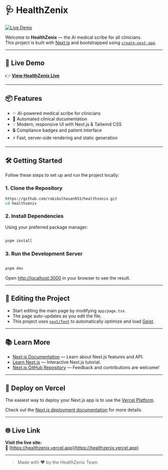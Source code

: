 # 🩺 HealthZenix

[![Live Demo](https://img.shields.io/badge/Live%20Demo-Visit%20Now-blue?style=for-the-badge&logo=vercel)](https://healthzenix.vercel.app)

Welcome to **HealthZenix** — the AI medical scribe for all clinicians.  
This project is built with [Next.js](https://nextjs.org) and bootstrapped using [`create-next-app`](https://nextjs.org/docs/app/api-reference/cli/create-next-app).

--- 

## 🚀 Live Demo

👉 **[View HealthZenix Live](https://healthzenix.vercel.app)**

---

## 📦 Features

- ✨ AI-powered medical scribe for clinicians
- 📝 Automated clinical documentation
- 💡 Modern, responsive UI with Next.js & Tailwind CSS
- 🔒 Compliance badges and patient interface
- ⚡ Fast, server-side rendering and static generation

---

## 🛠️ Getting Started

Follow these steps to set up and run the project locally:

### 1. Clone the Repository

```bash
https://github.com/rakibulhasan933/healthzenix.git
cd healthzenix
```

### 2. Install Dependencies

Using your preferred package manager:

```bash

pnpm install

```

### 3. Run the Development Server

```bash

pnpm dev

```

Open [http://localhost:3000](http://localhost:3000) in your browser to see the result.

---

## 📝 Editing the Project

- Start editing the main page by modifying `app/page.tsx`.
- The page auto-updates as you edit the file.
- This project uses [`next/font`](https://nextjs.org/docs/app/building-your-application/optimizing/fonts) to automatically optimize and load [Geist](https://vercel.com/font).

---

## 📚 Learn More

- [Next.js Documentation](https://nextjs.org/docs) — Learn about Next.js features and API.
- [Learn Next.js](https://nextjs.org/learn) — Interactive Next.js tutorial.
- [Next.js GitHub Repository](https://github.com/vercel/next.js) — Feedback and contributions are welcome!

---

## 🚀 Deploy on Vercel

The easiest way to deploy your Next.js app is to use the [Vercel Platform](https://vercel.com/new?utm_medium=default-template&filter=next.js&utm_source=create-next-app&utm_campaign=create-next-app-readme).

Check out the [Next.js deployment documentation](https://nextjs.org/docs/app/building-your-application/deploying) for more details.

---

## 🌐 Live Link

**Visit the live site:**  
🔗 [https://healthzenix.vercel.app](https://healthzenix.vercel.app)

---

> Made with ❤️ by the HealthZenix Team
